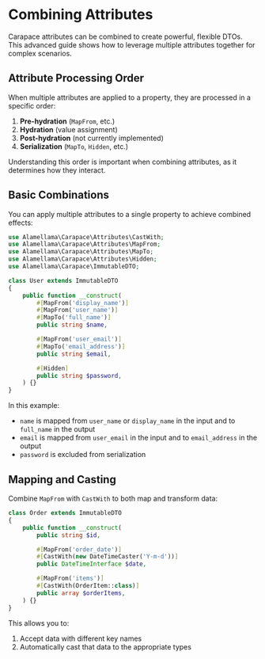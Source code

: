# Combining Attributes

Carapace attributes can be combined to create powerful, flexible DTOs. This advanced guide shows how to leverage multiple attributes together for complex scenarios.

## Attribute Processing Order

When multiple attributes are applied to a property, they are processed in a specific order:

1. **Pre-hydration** (`MapFrom`, etc.)
2. **Hydration** (value assignment)
3. **Post-hydration** (not currently implemented)
4. **Serialization** (`MapTo`, `Hidden`, etc.)

Understanding this order is important when combining attributes, as it determines how they interact.

## Basic Combinations

You can apply multiple attributes to a single property to achieve combined effects:

```php
use Alamellama\Carapace\Attributes\CastWith;
use Alamellama\Carapace\Attributes\MapFrom;
use Alamellama\Carapace\Attributes\MapTo;
use Alamellama\Carapace\Attributes\Hidden;
use Alamellama\Carapace\ImmutableDTO;

class User extends ImmutableDTO
{
    public function __construct(
        #[MapFrom('display_name')]
        #[MapFrom('user_name')]
        #[MapTo('full_name')]
        public string $name,

        #[MapFrom('user_email')]
        #[MapTo('email_address')]
        public string $email,

        #[Hidden]
        public string $password,
    ) {}
}
```

In this example:

- `name` is mapped from `user_name` or `display_name` in the input and to `full_name` in the output
- `email` is mapped from `user_email` in the input and to `email_address` in the output
- `password` is excluded from serialization

## Mapping and Casting

Combine `MapFrom` with `CastWith` to both map and transform data:

```php
class Order extends ImmutableDTO
{
    public function __construct(
        public string $id,

        #[MapFrom('order_date')]
        #[CastWith(new DateTimeCaster('Y-m-d'))]
        public DateTimeInterface $date,

        #[MapFrom('items')]
        #[CastWith(OrderItem::class)]
        public array $orderItems,
    ) {}
}
```

This allows you to:

1. Accept data with different key names
2. Automatically cast that data to the appropriate types
